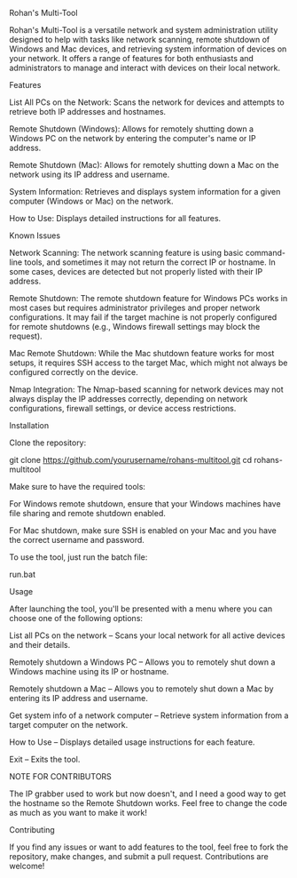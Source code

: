 
Rohan's Multi-Tool

Rohan's Multi-Tool is a versatile network and system administration utility designed to help with tasks like network scanning, remote shutdown of Windows and Mac devices, and retrieving system information of devices on your network. It offers a range of features for both enthusiasts and administrators to manage and interact with devices on their local network.



Features

List All PCs on the Network: Scans the network for devices and attempts to retrieve both IP addresses and hostnames.

Remote Shutdown (Windows): Allows for remotely shutting down a Windows PC on the network by entering the computer's name or IP address.

Remote Shutdown (Mac): Allows for remotely shutting down a Mac on the network using its IP address and username.

System Information: Retrieves and displays system information for a given computer (Windows or Mac) on the network.

How to Use: Displays detailed instructions for all features.

Known Issues

Network Scanning: The network scanning feature is using basic command-line tools, and sometimes it may not return the correct IP or hostname. In some cases, devices are detected but not properly listed with their IP address.

Remote Shutdown: The remote shutdown feature for Windows PCs works in most cases but requires administrator privileges and proper network configurations. It may fail if the target machine is not properly configured for remote shutdowns (e.g., Windows firewall settings may block the request).

Mac Remote Shutdown: While the Mac shutdown feature works for most setups, it requires SSH access to the target Mac, which might not always be configured correctly on the device.

Nmap Integration: The Nmap-based scanning for network devices may not always display the IP addresses correctly, depending on network configurations, firewall settings, or device access restrictions.

Installation

Clone the repository:

git clone https://github.com/yourusername/rohans-multitool.git
cd rohans-multitool

Make sure to have the required tools:

For Windows remote shutdown, ensure that your Windows machines have file sharing and remote shutdown enabled.

For Mac shutdown, make sure SSH is enabled on your Mac and you have the correct username and password.

To use the tool, just run the batch file:

run.bat

Usage

After launching the tool, you'll be presented with a menu where you can choose one of the following options:

List all PCs on the network – Scans your local network for all active devices and their details.

Remotely shutdown a Windows PC – Allows you to remotely shut down a Windows machine using its IP or hostname.

Remotely shutdown a Mac – Allows you to remotely shut down a Mac by entering its IP address and username.

Get system info of a network computer – Retrieve system information from a target computer on the network.

How to Use – Displays detailed usage instructions for each feature.

Exit – Exits the tool.

NOTE FOR CONTRIBUTORS

The IP grabber used to work but now doesn't, and I need a good way to get the hostname so the Remote Shutdown works. Feel free to change the code as much as you want to make it work!

Contributing

If you find any issues or want to add features to the tool, feel free to fork the repository, make changes, and submit a pull request. Contributions are welcome!

